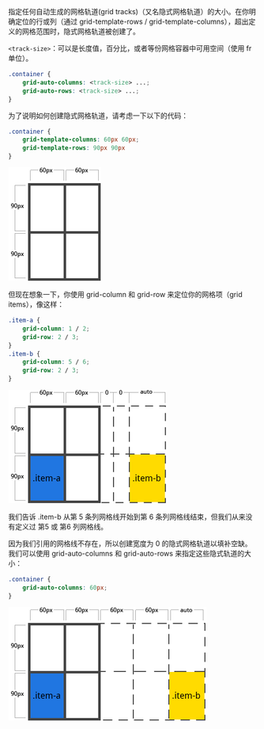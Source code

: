指定任何自动生成的网格轨道(grid tracks)（又名隐式网格轨道）的大小。在你明确定位的行或列（通过 grid-template-rows / grid-template-columns），超出定义的网格范围时，隐式网格轨道被创建了。

`<track-size>`：可以是长度值，百分比，或者等份网格容器中可用空间（使用 fr 单位）。

```css  
.container {
    grid-auto-columns: <track-size> ...;
    grid-auto-rows: <track-size> ...;
}
```

为了说明如何创建隐式网格轨道，请考虑一下以下的代码：

```css
.container {
    grid-template-columns: 60px 60px;
    grid-template-rows: 90px 90px
}
```

![](./../images/grid31.png)

但现在想象一下，你使用 grid-column 和 grid-row 来定位你的网格项（grid items），像这样：

```css
.item-a {
    grid-column: 1 / 2;
    grid-row: 2 / 3;
}
.item-b {
    grid-column: 5 / 6;
    grid-row: 2 / 3;
}
```

![](./../images/grid32.png)

我们告诉 .item-b 从第 5 条列网格线开始到第 6 条列网格线结束，但我们从来没有定义过 第5 或 第6 列网格线。

因为我们引用的网格线不存在，所以创建宽度为 0 的隐式网格轨道以填补空缺。我们可以使用 grid-auto-columns 和 grid-auto-rows 来指定这些隐式轨道的大小：

```css
.container {
    grid-auto-columns: 60px;
}
```

![](./../images/grid33.png)

